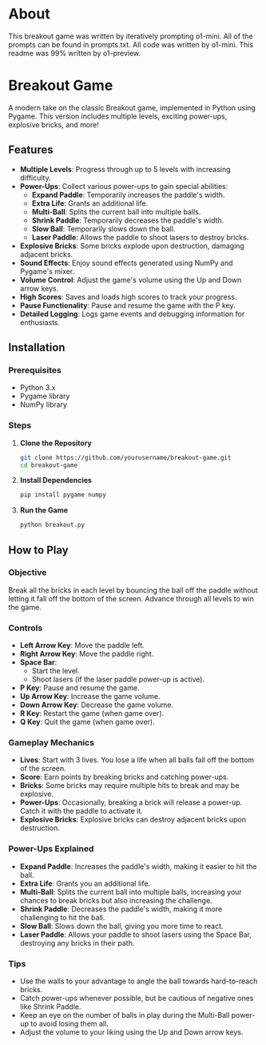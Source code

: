 # About
This breakout game was written by iteratively prompting o1-mini.  All of the prompts can be found in prompts.txt.  All code was written by o1-mini.  This readme was 99% written by o1-preview.


# Breakout Game

A modern take on the classic Breakout game, implemented in Python using Pygame. This version includes multiple levels, exciting power-ups, explosive bricks, and more!

## Features

- **Multiple Levels**: Progress through up to 5 levels with increasing difficulty.
- **Power-Ups**: Collect various power-ups to gain special abilities:
  - **Expand Paddle**: Temporarily increases the paddle's width.
  - **Extra Life**: Grants an additional life.
  - **Multi-Ball**: Splits the current ball into multiple balls.
  - **Shrink Paddle**: Temporarily decreases the paddle's width.
  - **Slow Ball**: Temporarily slows down the ball.
  - **Laser Paddle**: Allows the paddle to shoot lasers to destroy bricks.
- **Explosive Bricks**: Some bricks explode upon destruction, damaging adjacent bricks.
- **Sound Effects**: Enjoy sound effects generated using NumPy and Pygame's mixer.
- **Volume Control**: Adjust the game's volume using the Up and Down arrow keys.
- **High Scores**: Saves and loads high scores to track your progress.
- **Pause Functionality**: Pause and resume the game with the P key.
- **Detailed Logging**: Logs game events and debugging information for enthusiasts.

## Installation

### Prerequisites
- Python 3.x
- Pygame library
- NumPy library

### Steps

1. **Clone the Repository**
    ```bash
    git clone https://github.com/yourusername/breakout-game.git
    cd breakout-game
    ```

2. **Install Dependencies**
    ```bash
    pip install pygame numpy
    ```

3. **Run the Game**
    ```bash
    python breakout.py
    ```

## How to Play

### Objective
Break all the bricks in each level by bouncing the ball off the paddle without letting it fall off the bottom of the screen. Advance through all levels to win the game.

### Controls
- **Left Arrow Key**: Move the paddle left.
- **Right Arrow Key**: Move the paddle right.
- **Space Bar**: 
  - Start the level.
  - Shoot lasers (if the laser paddle power-up is active).
- **P Key**: Pause and resume the game.
- **Up Arrow Key**: Increase the game volume.
- **Down Arrow Key**: Decrease the game volume.
- **R Key**: Restart the game (when game over).
- **Q Key**: Quit the game (when game over).

### Gameplay Mechanics
- **Lives**: Start with 3 lives. You lose a life when all balls fall off the bottom of the screen.
- **Score**: Earn points by breaking bricks and catching power-ups.
- **Bricks**: Some bricks may require multiple hits to break and may be explosive.
- **Power-Ups**: Occasionally, breaking a brick will release a power-up. Catch it with the paddle to activate it.
- **Explosive Bricks**: Explosive bricks can destroy adjacent bricks upon destruction.

### Power-Ups Explained
- **Expand Paddle**: Increases the paddle's width, making it easier to hit the ball.
- **Extra Life**: Grants you an additional life.
- **Multi-Ball**: Splits the current ball into multiple balls, increasing your chances to break bricks but also increasing the challenge.
- **Shrink Paddle**: Decreases the paddle's width, making it more challenging to hit the ball.
- **Slow Ball**: Slows down the ball, giving you more time to react.
- **Laser Paddle**: Allows your paddle to shoot lasers using the Space Bar, destroying any bricks in their path.

### Tips
- Use the walls to your advantage to angle the ball towards hard-to-reach bricks.
- Catch power-ups whenever possible, but be cautious of negative ones like Shrink Paddle.
- Keep an eye on the number of balls in play during the Multi-Ball power-up to avoid losing them all.
- Adjust the volume to your liking using the Up and Down arrow keys.
